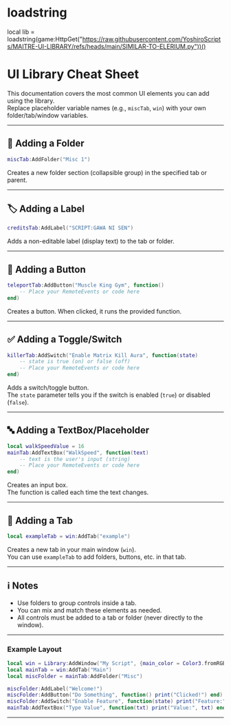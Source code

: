 # loadstring

local lib = loadstring(game:HttpGet("https://raw.githubusercontent.com/YoshiroScripts/MAITRE-UI-LIBRARY/refs/heads/main/SIMILAR-TO-ELERIUM.py"))()

# UI Library Cheat Sheet

This documentation covers the most common UI elements you can add using the library.  
Replace placeholder variable names (e.g., `miscTab`, `win`) with your own folder/tab/window variables.

---

## 📁 Adding a Folder

```lua
miscTab:AddFolder("Misc 1")
```
Creates a new folder section (collapsible group) in the specified tab or parent.

---

## 🏷️ Adding a Label

```lua
creditsTab:AddLabel("SCRIPT:GAWA NI SEN")
```
Adds a non-editable label (display text) to the tab or folder.

---

## 🔘 Adding a Button

```lua
teleportTab:AddButton("Muscle King Gym", function()
    -- Place your RemoteEvents or code here
end)
```
Creates a button. When clicked, it runs the provided function.

---

## ✅ Adding a Toggle/Switch

```lua
killerTab:AddSwitch("Enable Matrix Kill Aura", function(state)
    -- state is true (on) or false (off)
    -- Place your RemoteEvents or code here
end)
```
Adds a switch/toggle button.  
The `state` parameter tells you if the switch is enabled (`true`) or disabled (`false`).

---

## 🔤 Adding a TextBox/Placeholder

```lua
local walkSpeedValue = 16
mainTab:AddTextBox("WalkSpeed", function(text)
    -- text is the user's input (string)
    -- Place your RemoteEvents or code here
end)
```
Creates an input box.  
The function is called each time the text changes.

---

## 📑 Adding a Tab

```lua
local exampleTab = win:AddTab("example")
```
Creates a new tab in your main window (`win`).  
You can use `exampleTab` to add folders, buttons, etc. in that tab.

---

## ℹ️ Notes

- Use folders to group controls inside a tab.
- You can mix and match these elements as needed.
- All controls must be added to a tab or folder (never directly to the window).

---

### Example Layout

```lua
local win = Library:AddWindow("My Script", {main_color = Color3.fromRGB(255, 100, 100)})
local mainTab = win:AddTab("Main")
local miscFolder = mainTab:AddFolder("Misc")

miscFolder:AddLabel("Welcome!")
miscFolder:AddButton("Do Something", function() print("Clicked!") end)
miscFolder:AddSwitch("Enable Feature", function(state) print("Feature:", state) end)
mainTab:AddTextBox("Type Value", function(txt) print("Value:", txt) end)
```

---
